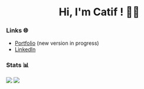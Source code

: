 <h1 align='center'>Hi, I'm Catif ! 😶‍🌫️ </h1>

### Links 🌐

- <a href="https://catif.me">Portfolio</a> (new version in progress)
- <a href="https://www.linkedin.com/in/bradley-barbier/">LinkedIn</a>

### Stats 📊

<div>

<img align="top" src="https://github-readme-stats.vercel.app/api?username=Catif&count_private=true&theme=github_dark&hide_border=true&show_icons=true">

<img align="top" src="https://github-readme-stats.vercel.app/api/top-langs/?username=Catif&theme=github_dark&hide_border=true">

</div>
